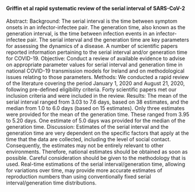 #### Griffin et al rapid systematic review of the serial interval of SARS-CoV-2
Abstract:
Background: The serial interval is the time between symptom onsets in an infector-infectee pair. The generation time, also known as the generation interval, is the time between infection events in an infector-infectee pair. The serial interval and the generation time are key parameters for assessing the dynamics of a disease. A number of scientific papers reported information pertaining to the serial interval and/or generation time for COVID-19. 
Objective: Conduct a review of available evidence to advise on appropriate parameter values for serial interval and generation time in national COVID-19 transmission models for Ireland and on methodological issues relating to those parameters.
Methods: We conducted a rapid review of the literature covering the period January 1, 2020 and August 21, 2020, following pre-defined eligibility criteria. Forty scientific papers met our inclusion criteria and were included in the review. 
Results: The mean of the serial interval ranged from 3.03 to 7.6 days, based on 38 estimates, and the median from 1.0 to 6.0 days (based on 15 estimates). Only three estimates were provided for the mean of the generation time. These ranged from 3.95 to 5.20 days. One estimate of 5.0 days was provided for the median of the generation time. 
Discussion: Estimates of the serial interval and the generation time are very dependent on the specific factors that apply at the time that the data are collected, including the level of social contact. Consequently, the estimates may not be entirely relevant to other environments. Therefore, national estimates should be obtained as soon as possible. Careful consideration should be given to the methodology that is used. Real-time estimations of the serial interval/generation time, allowing for variations over time, may provide more accurate estimates of reproduction numbers than using conventionally fixed serial interval/generation time distributions.
